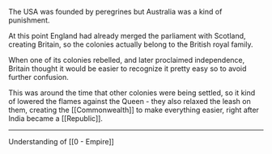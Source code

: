The USA was founded by peregrines but Australia was a kind of punishment.

At this point England had already merged the parliament with Scotland, creating Britain, so the colonies actually belong to the British royal family.

When one of its colonies rebelled, and later proclaimed independence, Britain thought it would be easier to recognize it pretty easy so to avoid further confusion.

This was around the time that other colonies were being settled, so it kind of lowered the flames against the Queen - they also relaxed the leash on them, creating the [[Commonwealth]] to make everything easier, right after India became a [[Republic]].

---

Understanding of [[0 - Empire]]